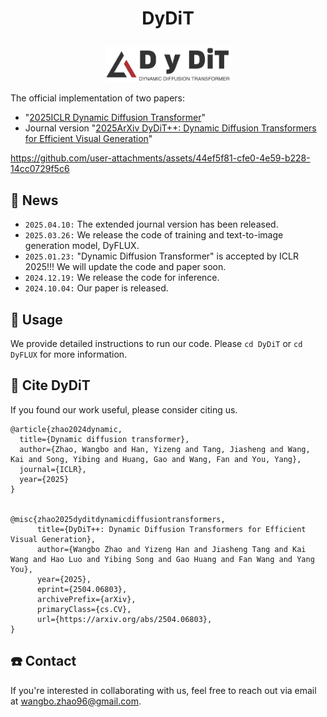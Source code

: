 <h1 align="center"> <p>DyDiT</p></h1>


<p align="center">
  <picture>
    <img width="40%" alt="Dynamic Diffusion Transformer" src="./DyDiT/assets/logo.png">
  </picture>
</p>



The official implementation of two papers:
  + "[2025ICLR Dynamic Diffusion Transformer](https://arxiv.org/abs/2410.03456)"
  + Journal version "[2025ArXiv DyDiT++: Dynamic Diffusion Transformers for Efficient Visual Generation](https://arxiv.org/abs/2504.06803)"

https://github.com/user-attachments/assets/44ef5f81-cfe0-4e59-b228-14cc0729f5c6



## 🚀 News
- `2025.04.10:` The extended journal version has been released.
- `2025.03.26:` We release the code of training and text-to-image generation model, DyFLUX.
- `2025.01.23:` "Dynamic Diffusion Transformer" is accepted by ICLR 2025!!! We will update the code and paper soon.
- `2024.12.19:` We release the code for inference. 
- `2024.10.04:` Our paper is released.



## 🔧 Usage
We provide detailed instructions to run our code. Please `cd DyDiT` or `cd DyFLUX` for more information.

## 🤔 Cite DyDiT
If you found our work useful, please consider citing us.
```
@article{zhao2024dynamic,
  title={Dynamic diffusion transformer},
  author={Zhao, Wangbo and Han, Yizeng and Tang, Jiasheng and Wang, Kai and Song, Yibing and Huang, Gao and Wang, Fan and You, Yang},
  journal={ICLR},
  year={2025}
}


@misc{zhao2025dyditdynamicdiffusiontransformers,
      title={DyDiT++: Dynamic Diffusion Transformers for Efficient Visual Generation}, 
      author={Wangbo Zhao and Yizeng Han and Jiasheng Tang and Kai Wang and Hao Luo and Yibing Song and Gao Huang and Fan Wang and Yang You},
      year={2025},
      eprint={2504.06803},
      archivePrefix={arXiv},
      primaryClass={cs.CV},
      url={https://arxiv.org/abs/2504.06803}, 
}
```

## ☎️ Contact
If you're interested in collaborating with us, feel free to reach out via email at wangbo.zhao96@gmail.com.

